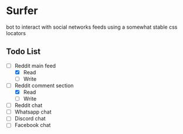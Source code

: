 # Surfer

bot to interact with social networks feeds using a somewhat stable css locators

## Todo List

- [ ] Reddit main feed
  - [X] Read
  - [ ] Write
- [ ] Reddit comment section
  - [X] Read
  - [ ] Write
- [ ] Reddit chat
- [ ] Whatsapp chat
- [ ] Discord chat
- [ ] Facebook chat
